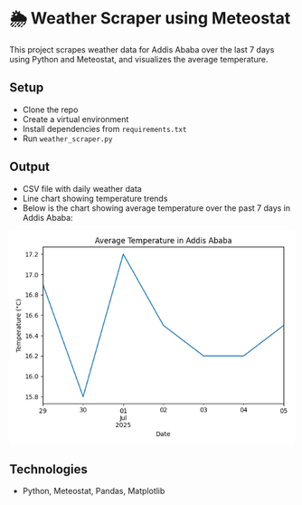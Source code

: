 # 🌦️ Weather Scraper using Meteostat

This project scrapes weather data for Addis Ababa over the last 7 days using Python and Meteostat, and visualizes the average temperature.

## Setup
- Clone the repo
- Create a virtual environment
- Install dependencies from `requirements.txt`
- Run `weather_scraper.py`

## Output
- CSV file with daily weather data
- Line chart showing temperature trends
- Below is the chart showing average temperature over the past 7 days in Addis Ababa:

![Average Temperature Chart](addis_ababa_weather_chart.png)


## Technologies
- Python, Meteostat, Pandas, Matplotlib
